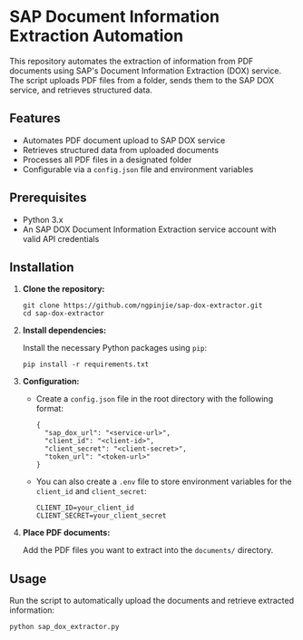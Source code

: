 # SAP Document Information Extraction Automation

This repository automates the extraction of information from PDF documents using SAP's Document Information Extraction (DOX) service. The script uploads PDF files from a folder, sends them to the SAP DOX service, and retrieves structured data.

## Features

- Automates PDF document upload to SAP DOX service
- Retrieves structured data from uploaded documents
- Processes all PDF files in a designated folder
- Configurable via a `config.json` file and environment variables

## Prerequisites

- Python 3.x
- An SAP DOX Document Information Extraction service account with valid API credentials

## Installation

1. **Clone the repository:**

    ```
    git clone https://github.com/ngpinjie/sap-dox-extractor.git
    cd sap-dox-extractor
    ```

2. **Install dependencies:**

    Install the necessary Python packages using `pip`:

    ```
    pip install -r requirements.txt
    ```

3. **Configuration:**

    - Create a `config.json` file in the root directory with the following format:

      ```
      {
        "sap_dox_url": "<service-url>",
        "client_id": "<client-id>",
        "client_secret": "<client-secret>",
        "token_url": "<token-url>"
      }
      ```

    - You can also create a `.env` file to store environment variables for the `client_id` and `client_secret`:

      ```
      CLIENT_ID=your_client_id
      CLIENT_SECRET=your_client_secret
      ```

4. **Place PDF documents:**

    Add the PDF files you want to extract into the `documents/` directory.

## Usage

Run the script to automatically upload the documents and retrieve extracted information:

```
python sap_dox_extractor.py
```
